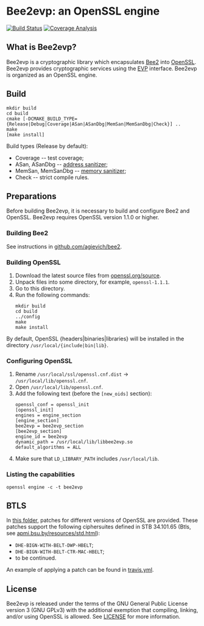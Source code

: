 Bee2evp: an OpenSSL engine
==========================

[![Build Status](https://travis-ci.org/bcrypto/bee2evp.svg?branch=master)](https://travis-ci.org/bcrypto/bee2evp)
[![Coverage Analysis](https://codecov.io/gh/bcrypto/bee2evp/coverage.svg?branch=master)](https://codecov.io/gh/bcrypto/bee2evp?branch=master)

What is Bee2evp?
----------------

Bee2evp is a cryptographic library which encapsulates [Bee2](https://github.com/agievich/bee2)
into [OpenSSL](openssl.org). Bee2evp provides cryptographic services using the 
[EVP](https://wiki.openssl.org/index.php/EVP) interface. Bee2evp is organized 
as an OpenSSL engine.

Build
-----
```
mkdir build
cd build
cmake [-DCMAKE_BUILD_TYPE={Release|Debug|Coverage|ASan|ASanDbg|MemSan|MemSanDbg|Check}] ..
make
[make install]
```

Build types (Release by default):
   
*  Coverage -- test coverage; 
*  ASan, ASanDbg -- [address sanitizer](http://en.wikipedia.org/wiki/AddressSanitizer);
*  MemSan, MemSanDbg -- [memory sanitizer](http://code.google.com/p/memory-sanitizer/);
*  Check -- strict compile rules.

Preparations
------------

Before building Bee2evp, it is necessary to build and configure Bee2 and OpenSSL. 
Bee2evp requires OpenSSL version 1.1.0 or higher.

### Building Bee2

See instructions in [github.com/agievich/bee2](https://github.com/agievich/bee2).

### Building OpenSSL

1. Download the latest source files from [openssl.org/source](https://openssl.org/source).
2. Unpack files into some directory, for example, `openssl-1.1.1`.
3. Go to this directory.
4. Run the following commands:
   ```		
   mkdir build
   cd build
   ../config 
   make
   make install
   ```

By default, OpenSSL {headers|binaries|libraries} will be installed
in the directory `/usr/local/{include|bin|lib}`.

### Configuring OpenSSL

1. Rename `/usr/local/ssl/openssl.cnf.dist` -> `/usr/local/lib/openssl.cnf`.
2. Open `/usr/local/lib/openssl.cnf`.
3. Add the following text (before the `[new_oids]` section):
   ```
   openssl_conf = openssl_init
   [openssl_init]
   engines = engine_section
   [engine_section]
   bee2evp = bee2evp_section
   [bee2evp_section]
   engine_id = bee2evp
   dynamic_path = /usr/local/lib/libbee2evp.so
   default_algorithms = ALL
   ```
4. Make sure that `LD_LIBRARY_PATH` includes `/usr/local/lib`.
   
### Listing the capabilities

```
openssl engine -c -t bee2evp
```

BTLS
----

In [this folder](btls), patches for different versions of OpenSSL are provided. 
These patches support the following ciphersuites defined in STB 34.101.65 
(Btls, see [apmi.bsu.by/resources/std.html](http://apmi.bsu.by/resources/std.html)):
- `DHE-BIGN-WITH-BELT-DWP-HBELT`;
- `DHE-BIGN-WITH-BELT-CTR-MAC-HBELT`;
- to be continued.

An example of applying a patch can be found in [travis.yml](travis.yml).

License
-------

Bee2evp is released under the terms of the GNU General Public License version 3
(GNU GPLv3) with the additional exemption that compiling, linking, 
and/or using OpenSSL is allowed. See [LICENSE](LICENSE) for more information.
